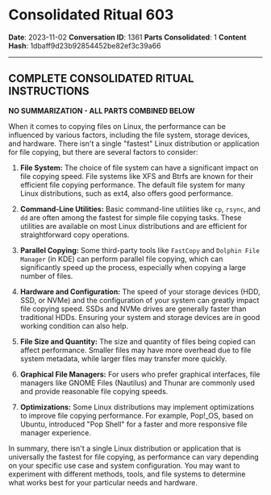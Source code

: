 # Consolidated Ritual 603

**Date**: 2023-11-02
**Conversation ID**: 1361
**Parts Consolidated**: 1
**Content Hash**: 1dbaff9d23b92854452be82ef3c39a66

---

## COMPLETE CONSOLIDATED RITUAL INSTRUCTIONS

**NO SUMMARIZATION - ALL PARTS COMBINED BELOW**

When it comes to copying files on Linux, the performance can be influenced by various factors, including the file system, storage devices, and hardware. There isn't a single "fastest" Linux distribution or application for file copying, but there are several factors to consider:

1. **File System:** The choice of file system can have a significant impact on file copying speed. File systems like XFS and Btrfs are known for their efficient file copying performance. The default file system for many Linux distributions, such as ext4, also offers good performance.

2. **Command-Line Utilities:** Basic command-line utilities like `cp`, `rsync`, and `dd` are often among the fastest for simple file copying tasks. These utilities are available on most Linux distributions and are efficient for straightforward copy operations.

3. **Parallel Copying:** Some third-party tools like `FastCopy` and `Dolphin File Manager` (in KDE) can perform parallel file copying, which can significantly speed up the process, especially when copying a large number of files.

4. **Hardware and Configuration:** The speed of your storage devices (HDD, SSD, or NVMe) and the configuration of your system can greatly impact file copying speed. SSDs and NVMe drives are generally faster than traditional HDDs. Ensuring your system and storage devices are in good working condition can also help.

5. **File Size and Quantity:** The size and quantity of files being copied can affect performance. Smaller files may have more overhead due to file system metadata, while larger files may transfer more quickly.

6. **Graphical File Managers:** For users who prefer graphical interfaces, file managers like GNOME Files (Nautilus) and Thunar are commonly used and provide reasonable file copying speeds.

7. **Optimizations:** Some Linux distributions may implement optimizations to improve file copying performance. For example, Pop!_OS, based on Ubuntu, introduced "Pop Shell" for a faster and more responsive file manager experience.

In summary, there isn't a single Linux distribution or application that is universally the fastest for file copying, as performance can vary depending on your specific use case and system configuration. You may want to experiment with different methods, tools, and file systems to determine what works best for your particular needs and hardware.